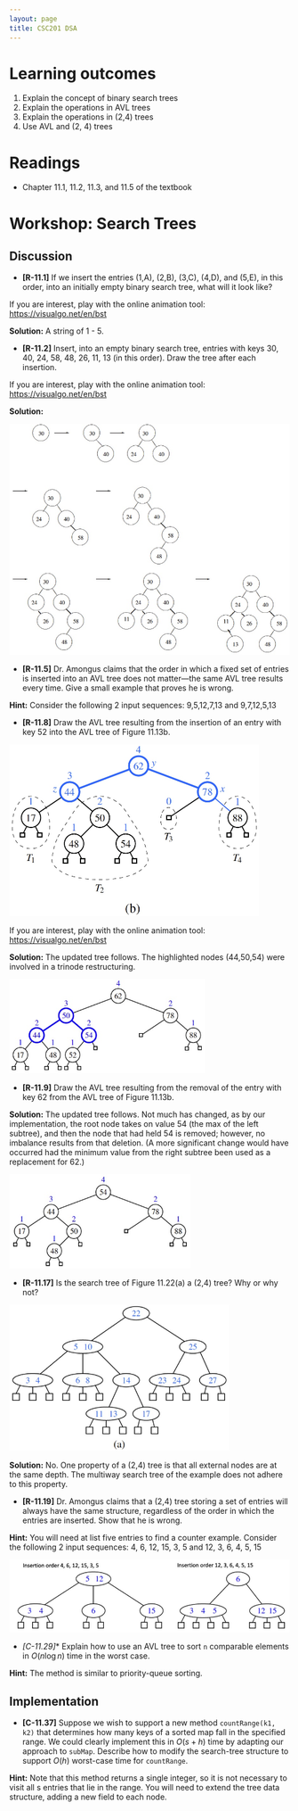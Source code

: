 ```yaml
---
layout: page
title: CSC201 DSA
---
```


# Learning outcomes
1.   Explain the concept of binary search trees
2.   Explain the operations in AVL trees
3.   Explain the operations in (2,4) trees
4.   Use AVL and (2, 4) trees



# Readings

*   Chapter 11.1, 11.2, 11.3, and 11.5 of the textbook



# Workshop: Search Trees



## Discussion

* **[R-11.1]** If we insert the entries (1,A), (2,B), (3,C), (4,D), and (5,E), in this order, into an initially empty binary search tree, what will it look like?

If you are interest, play with the online animation tool: <https://visualgo.net/en/bst>

**Solution:** A string of 1 - 5.



* **[R-11.2]** Insert, into an empty binary search tree, entries with keys 30, 40, 24, 58, 48, 26, 11, 13 (in this order). Draw the tree after each insertion.

If you are interest, play with the online animation tool: <https://visualgo.net/en/bst>

**Solution:** 

<img src="src/solution_11.2.jpg" alt="solution" style="zoom:65%;" />



* **[R-11.5]** Dr. Amongus claims that the order in which a fixed set of entries is inserted into an AVL tree does not matter—the same AVL tree results every time. Give a small example that proves he is wrong.

**Hint:** Consider the following 2 input sequences: 9,5,12,7,13 and 9,7,12,5,13



* **[R-11.8]** Draw the AVL tree resulting from the insertion of an entry with key 52 into the AVL tree of Figure 11.13b.

<img src="src/Fig.11.13b_AVL.jpg" alt="Figure 10.13" style="zoom:50%;" />

If you are interest, play with the online animation tool: <https://visualgo.net/en/bst>

**Solution:** The updated tree follows. The highlighted nodes (44,50,54) were involved in a trinode restructuring.

<img src="src/solution_11.8.jpg" alt="solution" style="zoom:65%;" />



* **[R-11.9]** Draw the AVL tree resulting from the removal of the entry with key 62 from the AVL tree of Figure 11.13b.

**Solution:** The updated tree follows. Not much has changed, as by our implementation, the root node takes on value 54 (the max of the left subtree), and then the node that had held 54 is removed; however, no imbalance results from that deletion. (A more significant change would have occurred had the minimum value from the right subtree been used as a replacement for 62.)

<img src="src/solution_11.9.jpg" alt="solution" style="zoom:65%;" />

* **[R-11.17]** Is the search tree of Figure 11.22(a) a (2,4) tree? Why or why not?

<img src="src/Fig.11.22a_multiway.jpg" alt="Figure 10.13" style="zoom:60%;" />

**Solution:** No. One property of a (2,4) tree is that all external nodes are at the same depth. The multiway search tree of the example does not adhere to this property.




* **[R-11.19]** Dr. Amongus claims that a (2,4) tree storing a set of entries will always have the same structure, regardless of the order in which the entries are inserted. Show that he is wrong.

**Hint:** You will need at list five entries to find a counter example. Consider the following 2 input sequences: 4, 6, 12, 15, 3, 5 and 12, 3, 6, 4, 5, 15

<img src="src/solution_11.19.jpg" alt="solution" style="zoom:65%;" />




* **[C-11.29*]** Explain how to use an AVL tree to sort `n` comparable elements in $O(n \log n)$ time in the worst case.

**Hint:** The method is similar to priority-queue sorting.



## Implementation

* **[C-11.37]** Suppose we wish to support a new method `countRange(k1, k2)` that determines how many keys of a sorted map fall in the specified range. We could clearly implement this in $O(s + h)$ time by adapting our approach to `subMap`. Describe how to modify the search-tree structure to support $O(h)$ worst-case time for `countRange`.

**Hint:** Note that this method returns a single integer, so it is not necessary to visit all s entries that lie in the range. You will need to extend the tree data structure, adding a new field to each node.

